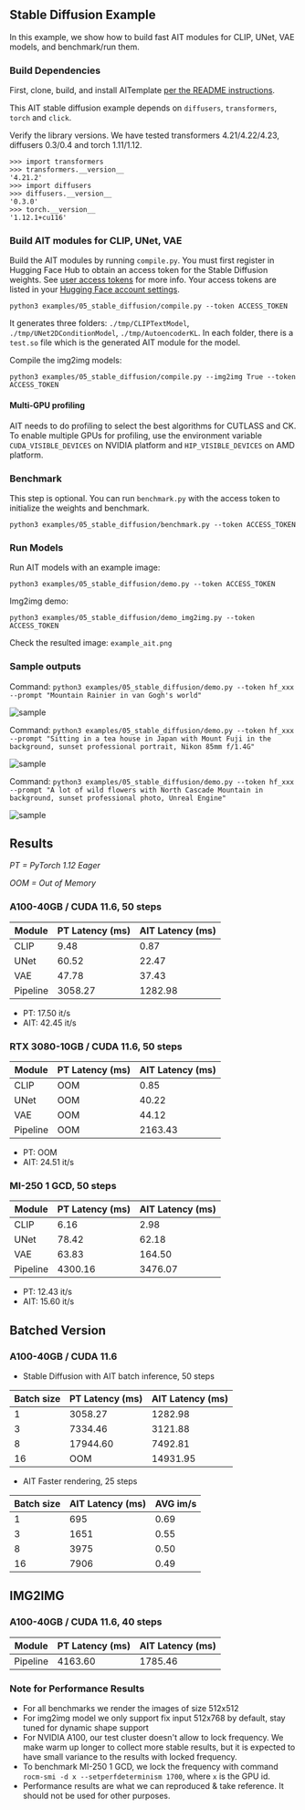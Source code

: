 ## Stable Diffusion Example

In this example, we show how to build fast AIT modules for CLIP, UNet, VAE models, and benchmark/run them.

### Build Dependencies

First, clone, build, and install AITemplate [per the README instructions](https://github.com/facebookincubator/AITemplate#clone-the-code).

This AIT stable diffusion example depends on `diffusers`, `transformers`, `torch` and `click`.

Verify the library versions. We have tested transformers 4.21/4.22/4.23, diffusers 0.3/0.4 and torch 1.11/1.12.

```
>>> import transformers
>>> transformers.__version__
'4.21.2'
>>> import diffusers
>>> diffusers.__version__
'0.3.0'
>>> torch.__version__
'1.12.1+cu116'
```

### Build AIT modules for CLIP, UNet, VAE

Build the AIT modules by running `compile.py`. You must first register in Hugging Face Hub to obtain an access token for the Stable Diffusion weights. See [user access tokens](https://huggingface.co/docs/hub/security-tokens) for more info. Your access tokens are listed in your [Hugging Face account settings](https://huggingface.co/settings/tokens).

```
python3 examples/05_stable_diffusion/compile.py --token ACCESS_TOKEN
```
It generates three folders: `./tmp/CLIPTextModel`, `./tmp/UNet2DConditionModel`, `./tmp/AutoencoderKL`. In each folder, there is a `test.so` file which is the generated AIT module for the model.

Compile the img2img models:
```
python3 examples/05_stable_diffusion/compile.py --img2img True --token ACCESS_TOKEN
```

#### Multi-GPU profiling
AIT needs to do profiling to select the best algorithms for CUTLASS and CK.
To enable multiple GPUs for profiling, use the environment variable `CUDA_VISIBLE_DEVICES` on NVIDIA platform and `HIP_VISIBLE_DEVICES` on AMD platform.

### Benchmark

This step is optional. You can run `benchmark.py` with the access token to initialize the weights and benchmark.

```
python3 examples/05_stable_diffusion/benchmark.py --token ACCESS_TOKEN
```

### Run Models

Run AIT models with an example image:

```
python3 examples/05_stable_diffusion/demo.py --token ACCESS_TOKEN
```

Img2img demo:

```
python3 examples/05_stable_diffusion/demo_img2img.py --token ACCESS_TOKEN
```

Check the resulted image: `example_ait.png`


### Sample outputs

Command: `python3 examples/05_stable_diffusion/demo.py --token hf_xxx --prompt "Mountain Rainier in van Gogh's world"`

![sample](https://raw.githubusercontent.com/AITemplate/webdata/main/imgs/example_ait_rainier.png)

Command: `python3 examples/05_stable_diffusion/demo.py --token hf_xxx --prompt "Sitting in a tea house in Japan with Mount Fuji in the background, sunset professional portrait, Nikon 85mm f/1.4G"`

![sample](https://raw.githubusercontent.com/AITemplate/webdata/main/imgs/example_ait_fuji.png)

Command: `python3 examples/05_stable_diffusion/demo.py --token hf_xxx --prompt "A lot of wild flowers with North Cascade Mountain in background, sunset professional photo, Unreal Engine"`

![sample](https://raw.githubusercontent.com/AITemplate/webdata/main/imgs/example_ait_cascade2.png)

## Results

_PT = PyTorch 1.12 Eager_

_OOM = Out of Memory_
### A100-40GB / CUDA 11.6, 50 steps

| Module   | PT Latency (ms) | AIT Latency (ms) |
|----------|-----------------|------------------|
| CLIP     | 9.48            | 0.87             |
| UNet     | 60.52           | 22.47            |
| VAE      | 47.78           | 37.43            |
| Pipeline | 3058.27         | 1282.98          |

- PT: 17.50 it/s
- AIT: 42.45 it/s

### RTX 3080-10GB / CUDA 11.6, 50 steps

| Module   | PT Latency (ms) | AIT Latency (ms) |
|----------|-----------------|------------------|
| CLIP     | OOM             | 0.85             |
| UNet     | OOM             | 40.22            |
| VAE      | OOM             | 44.12            |
| Pipeline | OOM             | 2163.43          |

- PT: OOM
- AIT: 24.51 it/s

### MI-250 1 GCD, 50 steps

| Module   | PT Latency (ms) | AIT Latency (ms) |
|----------|-----------------|------------------|
| CLIP     | 6.16            | 2.98             |
| UNet     | 78.42           | 62.18            |
| VAE      | 63.83           | 164.50           |
| Pipeline | 4300.16         | 3476.07          |

- PT: 12.43 it/s
- AIT: 15.60 it/s

## Batched Version

### A100-40GB / CUDA 11.6

- Stable Diffusion with AIT batch inference, 50 steps

| Batch size   | PT Latency (ms)  | AIT Latency (ms) |
|--------------|------------------|------------------|
|  1           |   3058.27        |      1282.98     |
|  3           |   7334.46        |      3121.88     |
|  8           |   17944.60       |      7492.81     |
|  16          |      OOM         |      14931.95    |

- AIT Faster rendering, 25 steps

| Batch size | AIT Latency (ms) | AVG im/s |
|------------|------------------|----------|
| 1          | 695              | 0.69     |
| 3          | 1651             | 0.55     |
| 8          | 3975             | 0.50     |
| 16         | 7906             | 0.49     |


## IMG2IMG

### A100-40GB / CUDA 11.6, 40 steps

| Module   | PT Latency (ms) | AIT Latency (ms) |
|----------|-----------------|------------------|
| Pipeline | 4163.60         | 1785.46          |



### Note for Performance Results

- For all benchmarks we render the images of size 512x512
- For img2img model we only support fix input 512x768 by default, stay tuned for dynamic shape support
- For NVIDIA A100, our test cluster doesn't allow to lock frequency. We make warm up longer to collect more stable results, but it is expected to have small variance to the results with locked frequency.
- To benchmark MI-250 1 GCD, we lock the frequency with command `rocm-smi -d x --setperfdeterminism 1700`, where `x` is the GPU id.
- Performance results are what we can reproduced & take reference. It should not be used for other purposes.
